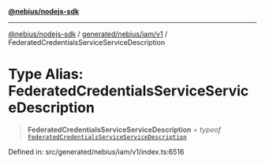 [**@nebius/nodejs-sdk**](../../../../../README.md)

***

[@nebius/nodejs-sdk](../../../../../README.md) / [generated/nebius/iam/v1](../README.md) / FederatedCredentialsServiceServiceDescription

# Type Alias: FederatedCredentialsServiceServiceDescription

> **FederatedCredentialsServiceServiceDescription** = *typeof* [`FederatedCredentialsServiceServiceDescription`](../variables/FederatedCredentialsServiceServiceDescription.md)

Defined in: src/generated/nebius/iam/v1/index.ts:6516
